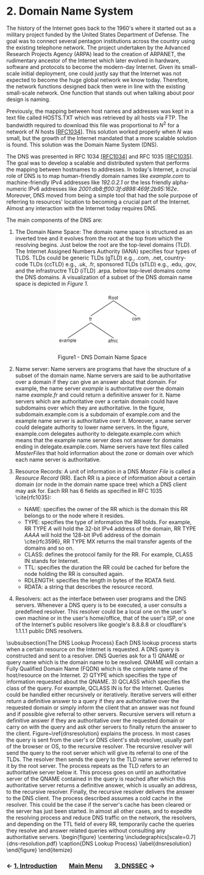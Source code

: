 # 2. Domain Name System
The history of the Internet goes back to the 1960's where it started out as a military project funded by the United States Department of Defense. The goal was to connect several pentagon institutions across the country using the existing telephone network. The project undertaken by the Advanced Research Projects Agency (ARPA) lead to the creation of ARPANET, the rudimentary ancestor of the Internet which later evolved in hardware, software and protocols to become the modern-day Internet. Given its small-scale initial deployment, one could justly say that the Internet was not expected to become the huge global network we know today. Therefore, the network functions designed back then were in line with the existing small-scale network. One function that stands out when talking about poor design is naming.

Previously, the mapping between host names and addresses was kept in a text file called HOSTS.TXT which was retrieved by all hosts via FTP. The bandwidth required to download this file was proportional to $N^2$ for a network of $N$ hosts [[RFC1034]](https://datatracker.ietf.org/doc/rfc1034/). This solution worked properly when $N$ was small, but the growth of the Internet mandated that a more scalable solution is found. This solution was the Domain Name System (DNS). 

The DNS was presented in RFC 1034 [[RFC1034]](https://datatracker.ietf.org/doc/rfc1034/) and RFC 1035 [[RFC1035]](https://datatracker.ietf.org/doc/rfc1035/). The goal was to develop a scalable and distributed system that performs the mapping between hostnames to addresses. In today's Internet, a crucial role of DNS is to map human-friendly domain names like *example.com* to machine-friendly IPv4 addresses like *192.0.2.1* or the less friendly alpha-numeric IPv6 addresses like *2001:db8:ff00:3f:d898:469f:2b95:162e*. Moreover, DNS moved from being a simple tool that had the sole purpose of referring to resources' location to becoming a crucial part of the Internet. Almost any interaction with the Internet today requires DNS. 

The main components of the DNS are:
1. The Domain Name Space:
    The domain name space is structured as an inverted tree and it evolves from the root at the top from which the resolving begins. Just below the root are the top-level domains (TLD). The Internet Assigned Numbers Authority (IANA) specifies four types of TLDS. TLDs could be generic TLDs (gTLD) e.g., .com, .net, country-code TLDs (ccTLD) e.g., .uk, .fr, sponsored TLDs (sTLD) e.g., .edu, .gov, and the infrastructre TLD (iTLD) .arpa. below top-level domains come the DNS domains. A visualization of a subset of the DNS domain name space is depicted in *Figure 1*.
<!--- ---------------------------------------------------------------------------------------------------------------- -->
<p align="center">
  <img src="/images/DNS-tree.jpg" />
</p>
<p align = "center">
Figure1 - DNS Domain Name Space
</p>
<!--- ---------------------------------------------------------------------------------------------------------------- -->

2. Name server:
    Name servers are programs that have the structure of a subset of the domain name. Name servers are said to be authoritative over a domain if they can give an answer about that domain. For example, the name server *example* is authoritative over the domain name *example.fr* and could return a definitive answer for it. Name servers which are authoritative over a certain domain could have subdomains over which they are authoritative. In the figure, subdomain.example.com is a subdomain of example.com and the example name server is authoritative over it. Moreover, a name server could delegate authority to lower name servers. In the figure, example.com delegates authority to delegate.example.com which means that the example name server does not answer for domains ending in delegate.example.com. Name servers have text files called $Master Files$ that hold information about the zone or domain over which each name server is authoritative.
    
3. Resource Records:
    A unit of information in a DNS *Master File* is called a *Resource Record* (RR). Each RR is a piece of information about a certain domain (or node in the domain name space tree) which a DNS client may ask for. Each RR has 6 fields as specified in RFC 1035 \cite{rfc1035}:
     - NAME: specifies the owner of the RR which is the domain this RR belongs to or the node where it resides.
     - TYPE: specifies the type of information the RR holds. For example, RR TYPE $A$ will hold the 32-bit IPv4 address of the domain, RR TYPE $AAAA$ will hold the 128-bit IPv6 address of the domain \cite{rfc3596}, RR TYPE MX returns the mail transfer agents of the domains and so on. 
     - CLASS: defines the protocol family for the RR. For example, CLASS IN stands for Internet.
     - TTL: specifies the duration the RR could be cached for before the node holding the RR is consulted again. 
     - RDLENGTH: specifies the length in bytes of the RDATA field.
     - RDATA: a string that describes the resource record.
  
 4. Resolvers: act as the interface between user programs and the DNS servers. Whenever a DNS query is to be executed, a user consults a predefined resolver. This resolver could be a local one on the user's own machine or in the user's home/office, that of the user's ISP, or one of the Internet's public resolvers like google's 8.8.8.8 or cloudflare's 1.1.1.1 public DNS resolvers. 
    
\subsubsection{The DNS Lookup Process}
Each DNS lookup process starts when a certain resource on the Internet is requested. A DNS query is constructed and sent to a resolver. DNS Queries ask for a 1) QNAME or query name which is the domain name to be resolved. QNAME will contain a Fully Qualified Domain Name (FQDN) which is the complete name of the host/resource on the Internet. 2) QTYPE which specifies the type of information requested about the QNAME. 3) QCLASS which specifies the class of the query. For example, QCLASS IN is for the Internet. Queries could be handled either recursively or iteratively. Iterative servers will either return a definitive answer to a query if they are authoritative over the requested domain or simply inform the client that an answer was not found and if possible give referral to other servers. Recursive servers will return a definitive answer if they are authoritative over the requested domain or carry on with the query and ask other servers to finally return the answer to the client. Figure~\ref{dnsresolution} explains the process. In most cases the query is sent from the user's or DNS client's stub resolver, usually part of the browser or OS, to the recursive resolver. The recursive resolver will send the query to the root server which will give its referral to one of the TLDs. The resolver then sends the query to the TLD name server referred to it by the root server. The process repeats as the TLD refers to an authoritative server below it. This process goes on until an authoritative server of the QNAME contained in the query is reached after which this authoritative server returns a definitive answer, which is usually an address, to the recursive resolver. Finally, the recursive resolver delivers the answer to the DNS client. The process described assumes a cold cache in the resolver. This could be the case if the server's cache has been cleared or the server has just been started. In almost all other cases, and to expedite the resolving process and reduce DNS traffic on the network, the resolvers, and depending on the TTL field of every RR, temporarily cache the queries they resolve and answer related queries without consulting any authoritative servers.
\begin{figure}
    \centering
    \includegraphics[scale=0.7]{dns-resolution.pdf}
    \caption{DNS Lookup Process}
    \label{dnsresolution}
\end{figure}
\end{itemize}

### &#8592; [1. Introduction](Introduction.md) &nbsp;&nbsp;&nbsp;&nbsp;&nbsp;&nbsp; [Main Menu](README.md) &nbsp;&nbsp;&nbsp;&nbsp;&nbsp;&nbsp; [3. DNSSEC](DNSSEC.md) &#8594;
